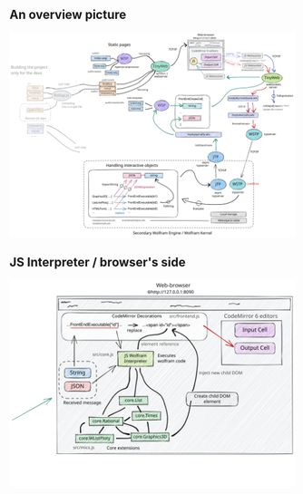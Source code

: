 ## An overview picture
![](../drawings/overview.excalidraw.svg)

## JS Interpreter / browser's side
![](../drawings/browser-side.excalidraw.svg)
